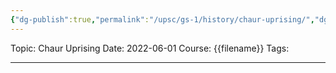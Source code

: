 ```yaml
---
{"dg-publish":true,"permalink":"/upsc/gs-1/history/chaur-uprising/","dgHomeLink":true,"dgPassFrontmatter":false}
---
```


Topic: Chaur Uprising
Date: 2022-06-01
Course: {{filename}}
Tags: 

---



